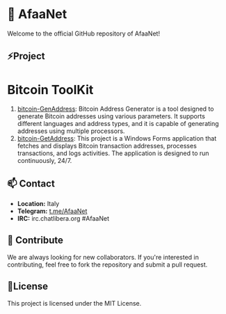 # 🌱 AfaaNet

Welcome to the official GitHub repository of AfaaNet!

## ⚡Project

# Bitcoin ToolKit
1. [bitcoin-GenAddress](https://github.com/AfaaNet/bitcoin-GenAddress): Bitcoin Address Generator is a tool designed to generate Bitcoin addresses using various parameters. It supports different languages and address types, and it is capable of generating addresses using multiple processors.
2. [bitcoin-GetAddress](https://github.com/AfaaNet/bitcoinGetAddress): This project is a Windows Forms application that fetches and displays Bitcoin transaction addresses, processes transactions, and logs activities. The application is designed to run continuously, 24/7.
   
## 📫 Contact

- **Location:** Italy
- **Telegram:** [t.me/AfaaNet](https://t.me/AfaaNet)
- **IRC:** irc.chatlibera.org #AfaaNet 

## 💬 Contribute

We are always looking for new collaborators. If you're interested in contributing, feel free to fork the repository and submit a pull request.

## 👯License

This project is licensed under the MIT License.

<!--
**AfaaNet/AfaaNet** is a ✨ _special_ ✨ repository because its `README.md` (this file) appears on your GitHub profile.

Here are some ideas to get you started:

- 🔭 I’m currently working on ...
- 🌱 I’m currently learning ...
- 👯 I’m looking to collaborate on ...
- 🤔 I’m looking for help with ...
- 💬 Ask me about ...
- 📫 How to reach me: ...
- 😄 Pronouns: ...
- ⚡ Fun fact: ...
-->
